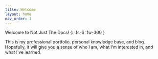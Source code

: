 ```yaml
---
title: Welcome
layout: home
nav_order: 1
---
```


Welcome to Not Just The Docs!
{: .fs-6 .fw-300 }

This is my professional portfolio, personal knowledge base, and blog. Hopefully, it will give you a sense of who I am, what I'm interested in, and what I've learned.